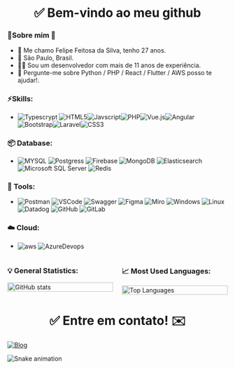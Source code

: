    <h1 align="center"><div style="display: inline_block">✅ Bem-vindo ao meu github</div></h1>
  <div style="display: inline_block">
     <h3 align="left">👦Sobre mim 🌱</h3>
     <ul>
       <li>👋 Me chamo Felipe Feitosa da Silva, tenho 27 anos.</li>
       <li>📌 São Paulo, Brasil.</li>
       <li>👨‍💻 Sou um desenvolvedor com mais de 11 anos de experiência.</li>
       <li>💬 Pergunte-me sobre Python / PHP / React / Flutter / AWS posso te ajudar!.</li>
     </ul>
   </div>

 <div style="display: inline_block">
     <h3 align="left">⚡Skills:</h3>
     <ul>
       <li><img src="https://img.shields.io/badge/TypeScript-007ACC?style=for-the-badge&logo=typescript&logoColor=white" alt="Typescrypt"> <img src="https://img.shields.io/badge/HTML5-E34F26?style=for-the-badge&logo=html5&logoColor=white" alt="HTML5"><img  src="https://img.shields.io/badge/JavaScript-323330?style=for-the-badge&logo=javascript&logoColor=F7DF1E" alt="Javscript"><img  src="https://img.shields.io/badge/PHP-777BB4?style=for-the-badge&logo=php&logoColor=white" alt="PHP"><img src="https://img.shields.io/badge/Vue.js-35495E?style=for-the-badge&logo=vue.js&logoColor=4FC08D" alt="Vue.js"><img  src="https://img.shields.io/badge/Angular-DD0031?style=for-the-badge&logo=angular&logoColor=white" alt="Angular"><img  src="https://img.shields.io/badge/Bootstrap-563D7C?style=for-the-badge&logo=bootstrap&logoColor=white" alt="Bootstrap"><img src="https://img.shields.io/badge/Laravel-FF2D20?style=for-the-badge&logo=laravel&logoColor=white" alt="Laravel"><img src="https://img.shields.io/badge/CSS3-1572B6?style=for-the-badge&logo=css3&logoColor=white" alt="CSS3"></li>
     </ul>
   </div>

   
 <div style="display: inline_block">
     <h3 align="left">📦 Database:</h3>
     <ul>
       <li>
            <img src="https://img.shields.io/badge/MySQL-00000F?style=for-the-badge&logo=mysql&logoColor=white" alt="MYSQL">
            <img src="https://img.shields.io/badge/PostgreSQL-316192?style=for-the-badge&logo=postgresql&logoColor=white" alt="Postgress">
            <img src="https://img.shields.io/badge/Firebase-FFCA28?style=for-the-badge&logo=firebase&logoColor=white" alt="Firebase"/>
            <img src="https://img.shields.io/badge/MongoDB-47A248?style=for-the-badge&logo=mongodb&logoColor=white" alt="MongoDB"/>
            <img src="https://img.shields.io/badge/Elasticsearch-005571?style=for-the-badge&logo=elasticsearch&logoColor=white" alt="Elasticsearch"/>
            <img src="https://img.shields.io/badge/Microsoft_SQL_Server-CC2927?style=for-the-badge&logo=microsoft-sql-server&logoColor=white" alt="Microsoft SQL Server"/>
            <img src="https://img.shields.io/badge/Redis-DC382D?style=for-the-badge&logo=redis&logoColor=white" alt="Redis"/>
       </li>
     </ul>
   </div>
   
<div style="display: inline_block">
  <h3 align="left">🧰 Tools:</h3>
  <ul>
    <li>
      <img src="https://img.shields.io/badge/Postman-FF6C37?style=for-the-badge&logo=postman&logoColor=white" alt="Postman"/>
      <img src="https://img.shields.io/badge/VS_Code-007ACC?style=for-the-badge&logo=visual-studio-code&logoColor=white" alt="VSCode"/>
      <img src="https://img.shields.io/badge/Swagger-85EA2D?style=for-the-badge&logo=swagger&logoColor=black" alt="Swagger"/>
      <img src="https://img.shields.io/badge/Figma-F24E1E?style=for-the-badge&logo=figma&logoColor=white" alt="Figma"/>
      <img src="https://img.shields.io/badge/Miro-050038?style=for-the-badge&logo=miro&logoColor=white" alt="Miro"/>
      <img src="https://img.shields.io/badge/Windows-0078D6?style=for-the-badge&logo=windows&logoColor=white" alt="Windows"/>
      <img src="https://img.shields.io/badge/Linux-FCC624?style=for-the-badge&logo=linux&logoColor=black" alt="Linux"/>
      <img src="https://img.shields.io/badge/Datadog-632CA6?style=for-the-badge&logo=datadog&logoColor=white" alt="Datadog"/>
      <img src="https://img.shields.io/badge/GitHub-181717?style=for-the-badge&logo=github&logoColor=white" alt="GitHub"/>
      <img src="https://img.shields.io/badge/GitLab-FC6D26?style=for-the-badge&logo=gitlab&logoColor=white" alt="GitLab"/>
    </li>
  </ul>
</div>
<div style="display: inline_block">
  <h3 align="left">☁️ Cloud:</h3>
  <ul>
    <li>
       <img align="center" src="https://img.shields.io/badge/Amazon_AWS-FF9900?style=for-the-badge&logo=amazonaws&logoColor=white" alt="aws">
       <img align="center" src="https://img.shields.io/badge/Azure_DevOps-0078D7?style=for-the-badge&logo=azure-devops&logoColor=white" alt="AzureDevops">
    </li>
  </ul>
</div>

<div style="display: flex; justify-content: space-between; align-items: flex-start;">
  <div style="flex: 1; margin-right: 10px;">
    <h3 align="left">💡 General Statistics:</h3>
    <img src="https://github-readme-stats.vercel.app/api?username=FeSilva&theme=dark&show_icons=true" alt="GitHub stats" style="width: 100%; max-width: 500px;"/>
  </div>
  
  <div style="flex: 1; margin-left: 10px;">
    <h3 align="left">📈 Most Used Languages:</h3>
    <img src="https://github-readme-stats.vercel.app/api/top-langs/?username=FeSilva&hide_progress=true&theme=dark" alt="Top Languages" style="width: 100%; max-width: 500px;"/>
  </div>
</div>


<div>
<h1 align="center">✅ Entre em contato! ✉️</h1>
   
 [![Blog](https://img.shields.io/badge/LinkedIn-0077B5?style=for-the-badge&logo=linkedin&logoColor=white)](https://www.linkedin.com/in/felipe-feitosa-da-silva-750596105/)
</div>

  
![Snake animation](https://github.com/LuigiGF/LuigiGF/blob/output/github-contribution-grid-snake.svg)
